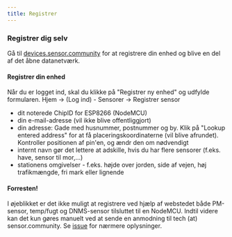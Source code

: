 ```yaml
---
title: Registrer
---
```


### Registrer dig selv

Gå til [devices.sensor.community](https://devices.sensor.community/) for at registrere din enhed og blive en del af det åbne datanetværk.


#### Registrer din enhed
Når du er logget ind, skal du klikke på "Registrer ny enhed" og udfylde formularen.
Hjem -> (Log ind) - Sensorer -> Registrer sensor

* dit noterede ChipID for ESP8266 (NodeMCU)
* din e-mail-adresse (vil ikke blive offentliggjort)
* din adresse: Gade med husnummer, postnummer og by. Klik på "Lookup entered address" for at få placeringskoordinaterne (vil blive afrundet). Kontroller positionen af pin'en, og ændr den om nødvendigt
* internt navn gør det lettere at adskille, hvis du har flere sensorer (f.eks. have, sensor til mor,...)
* stationens omgivelser - f.eks. højde over jorden, side af vejen, høj trafikmængde, fri mark eller lignende


#### Forresten!
I øjeblikket er det ikke muligt at registrere ved hjælp af webstedet både PM-sensor, temp/fugt og DNMS-sensor tilsluttet til en NodeMCU.
Indtil videre kan det kun gøres manuelt ved at sende en anmodning til tech (at) sensor.community.
Se [issue](https://github.com/opendata-stuttgart/sensor.community/issues/117) for nærmere oplysninger.
